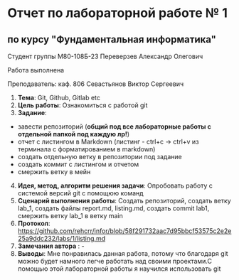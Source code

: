 # Отчет по лабораторной работе № 1
## по курсу "Фундаментальная информатика"

Студент группы М80-108Б-23 Переверзев Александр Олегович

Работа выполнена 

Преподаватель: каф. 806 Севастьянов Виктор Сергеевич

1. **Тема**: Git, Github, Gitlab etc
2. **Цель работы**: Ознакомиться с работой git
3. **Задание**:
- завести репозиторий (**общий под все лабораторные работы с отдельной папкой под каждую лр!**)
- отчет с листингом в Markdown (листинг - ctrl+c -> ctrl+v из терминала с форматированием в markdown)
- создать отдельную ветку в репозитории под задание
- создать коммит с листингом и отчетом
- смержить ветку в мейн
4. **Идея, метод, алгоритм решения задачи**: Опробовать работу с системой версий git с помощюю команд
5. **Сценарий выполнения работы**: Создать репозиторий, создать ветку lab_1, создать файлы report.md, listing.md, создать commit lab1, смержить ветку lab_1 в ветку main 
6. **Протокол**: https://github.com/rehcrr/infor/blob/58f291732aac7d95bbcf53575c2e2e25a9ddc232/labs/1/listing.md
7. **Замечания автора** : -
8. **Выводы**: Мне понравилась данная работа, потому что благодаря git можно будет намного легче работать над своими проектами.С помощью этой лабораторной работы я научился использовать git 
